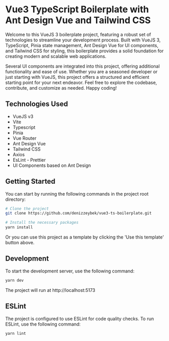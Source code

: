 # Vue3 TypeScript Boilerplate with Ant Design Vue and Tailwind CSS

Welcome to this VueJS 3 boilerplate project, featuring a robust set of technologies to streamline your development process. Built with VueJS 3, TypeScript, Pinia state management, Ant Design Vue for UI components, and Tailwind CSS for styling, this boilerplate provides a solid foundation for creating modern and scalable web applications.

Several UI components are integrated into this project, offering additional functionality and ease of use. Whether you are a seasoned developer or just starting with VueJS, this project offers a structured and efficient starting point for your next endeavor. Feel free to explore the codebase, contribute, and customize as needed. Happy coding!

## Technologies Used

- VueJS v3
- Vite
- Typescript
- Pinia
- Vue Router
- Ant Design Vue
- Tailwind CSS
- Axios
- EsLint - Prettier
- UI Components based on Ant Design

## Getting Started

You can start by running the following commands in the project root directory:

```bash
# Clone the project
git clone https://github.com/denizzeybek/vue3-ts-boilerplate.git

# Install the necessary packages
yarn install
```

Or you can use this project as a template by clicking the 'Use this template' button above.

## Development

To start the development server, use the following command:

```bash
yarn dev
```

The project will run at http://localhost:5173

## ESLint

The project is configured to use ESLint for code quality checks. To run ESLint, use the following command:

```bash
yarn lint
```
